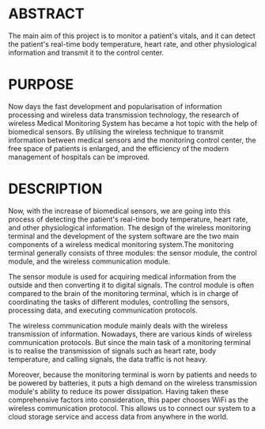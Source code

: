 # ABSTRACT

The main aim of this project is to monitor a patient's vitals, and it can detect the patient's real-time body temperature, heart rate, and other physiological information and transmit it to the control center.

# PURPOSE

Now days the fast development and popularisation of information processing and wireless data transmission technology, the research of wireless Medical Monitoring System has became a hot topic with the help of biomedical sensors. By utilising the wireless technique to transmit information between medical sensors and the monitoring control center, the free space of patients is enlarged, and the efficiency of the modern management of hospitals can be improved.

# DESCRIPTION

Now, with the increase of biomedical sensors, we are going into this process of detecting the patient's real-time body temperature, heart rate, and other physiological information. The design of the wireless monitoring terminal and the development of the system software are the two main components of a wireless medical monitoring system.The monitoring terminal generally consists of three modules: the sensor module, the control module, and the wireless communication module.

The sensor module is used for acquiring medical information from the outside and then converting it to digital signals. The control module is often compared to the brain of the monitoring terminal, which is in charge of coordinating the tasks of different modules, controlling the sensors, processing data, and executing communication protocols.

The wireless communication module mainly deals with the wireless transmission of information. Nowadays, there are various kinds of wireless communication protocols. But since the main task of a monitoring terminal is to realise the transmission of signals such as heart rate, body temperature, and calling signals, the data traffic is not heavy.

Moreover, because the monitoring terminal is worn by patients and needs to be powered by batteries, it puts a high demand on the wireless transmission module's ability to reduce its power dissipation. Having taken these comprehensive factors into consideration, this paper chooses WiFi as the wireless communication protocol. This allows us to connect our system to a cloud storage service and access data from anywhere in the world. 
